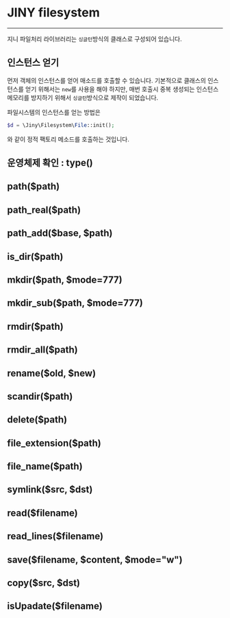 # JINY filesystem
---
지니 파일처리 라이브러리는 `싱글턴`방식의 클래스로 구성되어 있습니다.

## 인스턴스 얻기
먼저 객체의 인스턴스를 얻어 매소드를 호출할 수 있습니다. 기본적으로 클래스의 인스턴스를 얻기 위해서는 `new`를 사용을
해야 하지만, 매번 호출시 중복 생성되는 인스턴스 메모리를 방지하기 위해서 `싱글턴`방식으로 제작이 되었습니다.

파일시스템의 인스턴스를 얻는 방법은 
```php
$d = \Jiny\Filesystem\File::init();
```
와 같이 정적 팩토리 메소드를 호출하는 것입니다.

## 운영체제 확인 : type()


## path($path)

## path_real($path)


## path_add($base, $path)

## is_dir($path)

## mkdir($path, $mode=777)

## mkdir_sub($path, $mode=777)

## rmdir($path)

## rmdir_all($path)

## rename($old, $new)

## scandir($path)

## delete($path)

## file_extension($path)

## file_name($path)

## symlink($src, $dst)

## read($filename)

## read_lines($filename)


## save($filename, $content, $mode="w")


## copy($src, $dst)


## isUpadate($filename)

